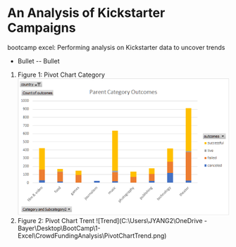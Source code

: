 # An Analysis of Kickstarter Campaigns
bootcamp excel: Performing analysis on Kickstarter data to uncover trends
* Bullet 
-- Bullet
1. Figure 1: Pivot Chart Category
![image_name](https://github.com/alexyang1818/bootcamp-kickstarter-analysis/blob/main/PivotChartCategory.png)
2. Figure 2: Pivot Chart Trent
![Trend](C:\Users\JYANG2\OneDrive - Bayer\Desktop\BootCamp\1-Excel\CrowdFundingAnalysis\PivotChartTrend.png)
